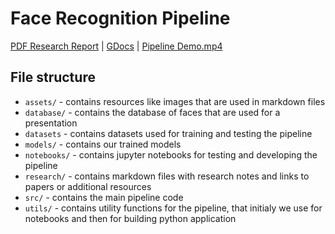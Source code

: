 
# Face Recognition Pipeline
[PDF Research Report](https://github.com/Jakub-Ner/FaceRecognitionPipeline/blob/master/Face%20Recognition%20Pipeline.pdf) |
[GDocs](https://docs.google.com/document/d/14on8KvRoEUYM7ZxJZAl3welFy0YEp0YTtSzomVr_4aU/edit) |
[Pipeline Demo.mp4](https://youtu.be/3lexTgoDxGY)


## File structure
- `assets/` - contains resources like images that are used in markdown files
- `database/` - contains the database of faces that are used for a presentation
- `datasets` - contains datasets used for training and testing the pipeline
- `models/` - contains our trained models
- `notebooks/` - contains jupyter notebooks for testing and developing the pipeline
- `research/` - contains markdown files with research notes and links to papers or additional resources
- `src/` - contains the main pipeline code
- `utils/` - contains utility functions for the pipeline, that initialy we use for notebooks and then for building python application
